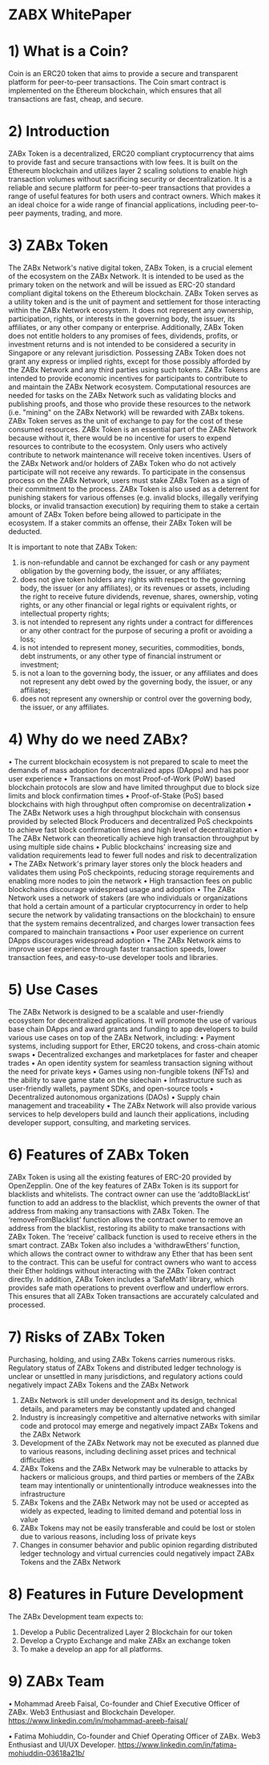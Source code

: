 # ZABX WhitePaper

# 1) What is a Coin?
Coin is an ERC20 token that aims to provide a secure and transparent platform for peer-to-peer transactions. The Coin smart contract is implemented on the Ethereum blockchain, which ensures that all transactions are fast, cheap, and secure.
# 2)	Introduction
ZABx Token is a decentralized, ERC20 compliant cryptocurrency that aims to provide fast and secure transactions with low fees. It is built on the Ethereum blockchain and utilizes layer 2 scaling solutions to enable high transaction volumes without sacrificing security or decentralization. It is a reliable and secure platform for peer-to-peer transactions that provides a range of useful features for both users and contract owners. Which makes it an ideal choice for a wide range of financial applications, including peer-to-peer payments, trading, and more.
# 3)	ZABx Token
The ZABx Network's native digital token, ZABx Token, is a crucial element of the ecosystem on the ZABx Network. It is intended to be used as the primary token on the network and will be issued as ERC-20 standard compliant digital tokens on the Ethereum blockchain.
ZABx Token serves as a utility token and is the unit of payment and settlement for those interacting within the ZABx Network ecosystem. It does not represent any ownership, participation, rights, or interests in the governing body, the issuer, its affiliates, or any other company or enterprise. Additionally, ZABx Token does not entitle holders to any promises of fees, dividends, profits, or investment returns and is not intended to be considered a security in Singapore or any relevant jurisdiction. Possessing ZABx Token does not grant any express or implied rights, except for those possibly afforded by the ZABx Network and any third parties using such tokens.
ZABx Tokens are intended to provide economic incentives for participants to contribute to and maintain the ZABx Network ecosystem. Computational resources are needed for tasks on the ZABx Network such as validating blocks and publishing proofs, and those who provide these resources to the network (i.e. "mining" on the ZABx Network) will be rewarded with ZABx tokens. ZABx Token serves as the unit of exchange to pay for the cost of these consumed resources. ZABx Token is an essential part of the ZABx Network because without it, there would be no incentive for users to expend resources to contribute to the ecosystem. Only users who actively contribute to network maintenance will receive token incentives. Users of the ZABx Network and/or holders of ZABx Token who do not actively participate will not receive any rewards.
To participate in the consensus process on the ZABx Network, users must stake ZABx Token as a sign of their commitment to the process. ZABx Token is also used as a deterrent for punishing stakers for various offenses (e.g. invalid blocks, illegally verifying blocks, or invalid transaction execution) by requiring them to stake a certain amount of ZABx Token before being allowed to participate in the ecosystem. If a staker commits an offense, their ZABx Token will be deducted.

It is important to note that ZABx Token:
1)	is non-refundable and cannot be exchanged for cash or any payment obligation by the governing body, the issuer, or any affiliates;
2)	does not give token holders any rights with respect to the governing body, the issuer (or any affiliates), or its revenues or assets, including the right to receive future dividends, revenue, shares, ownership, voting rights, or any other financial or legal rights or equivalent rights, or intellectual property rights;
3)	is not intended to represent any rights under a contract for differences or any other contract for the purpose of securing a profit or avoiding a loss;
4)	is not intended to represent money, securities, commodities, bonds, debt instruments, or any other type of financial instrument or investment;
5)	is not a loan to the governing body, the issuer, or any affiliates and does not represent any debt owed by the governing body, the issuer, or any affiliates;
6)	does not represent any ownership or control over the governing body, the issuer, or any affiliates.

# 4)	Why do we need ZABx?
•	The current blockchain ecosystem is not prepared to scale to meet the demands of mass adoption for decentralized apps (DApps) and has poor user experience
•	Transactions on most Proof-of-Work (PoW) based blockchain protocols are slow and have limited throughput due to block size limits and block confirmation times
•	Proof-of-Stake (PoS) based blockchains with high throughput often compromise on decentralization
•	The ZABx Network uses a high throughput blockchain with consensus provided by selected Block Producers and decentralized PoS checkpoints to achieve fast block confirmation times and high level of decentralization
•	The ZABx Network can theoretically achieve high transaction throughput by using multiple side chains
•	Public blockchains' increasing size and validation requirements lead to fewer full nodes and risk to decentralization
•	The ZABx Network's primary layer stores only the block headers and validates them using PoS checkpoints, reducing storage requirements and enabling more nodes to join the network
•	High transaction fees on public blockchains discourage widespread usage and adoption
•	The ZABx Network uses a network of stakers (are who individuals or organizations that hold a certain amount of a particular cryptocurrency in order to help secure the network by validating transactions on the blockchain) to ensure that the system remains decentralized, and charges lower transaction fees compared to mainchain transactions
•	Poor user experience on current DApps discourages widespread adoption
•	The ZABx Network aims to improve user experience through faster transaction speeds, lower transaction fees, and easy-to-use developer tools and libraries.

# 5)	Use Cases
The ZABx Network is designed to be a scalable and user-friendly ecosystem for decentralized applications. It will promote the use of various base chain DApps and award grants and funding to app developers to build various use cases on top of the ZABx Network, including:
•	Payment systems, including support for Ether, ERC20 tokens, and cross-chain atomic swaps
•	Decentralized exchanges and marketplaces for faster and cheaper trades
•	An open identity system for seamless transaction signing without the need for private keys
•	Games using non-fungible tokens (NFTs) and the ability to save game state on the sidechain
•	Infrastructure such as user-friendly wallets, payment SDKs, and open-source tools
•	Decentralized autonomous organizations (DAOs)
•	Supply chain management and traceability
•	The ZABx Network will also provide various services to help developers build and launch their applications, including developer support, consulting, and marketing services.

# 6)	Features of ZABx Token
ZABx Token is using all the existing features of ERC-20 provided by OpenZepplin. One of the key features of ZABx Token is its support for blacklists and whitelists. The contract owner can use the ‘addtoBlackList’ function to add an address to the blacklist, which prevents the owner of that address from making any transactions with ZABx Token. The ‘removeFromBlacklist’ function allows the contract owner to remove an address from the blacklist, restoring its ability to make transactions with ZABx Token. The ‘receive’ callback function is used to receive ethers in the smart contract. ZABx Token also includes a ‘withdrawEthers’ function, which allows the contract owner to withdraw any Ether that has been sent to the contract. This can be useful for contract owners who want to access their Ether holdings without interacting with the ZABx Token contract directly. In addition, ZABx Token includes a ‘SafeMath’ library, which provides safe math operations to prevent overflow and underflow errors. This ensures that all ZABx Token transactions are accurately calculated and processed.

# 7)	Risks of ZABx Token
Purchasing, holding, and using ZABx Tokens carries numerous risks. Regulatory status of ZABx Tokens and distributed ledger technology is unclear or unsettled in many jurisdictions, and regulatory actions could negatively impact ZABx Tokens and the ZABx Network
1.	ZABx Network is still under development and its design, technical details, and parameters may be constantly updated and changed
2.	Industry is increasingly competitive and alternative networks with similar code and protocol may emerge and negatively impact ZABx Tokens and the ZABx Network
3.	Development of the ZABx Network may not be executed as planned due to various reasons, including declining asset prices and technical difficulties
4.	ZABx Tokens and the ZABx Network may be vulnerable to attacks by hackers or malicious groups, and third parties or members of the ZABx team may intentionally or unintentionally introduce weaknesses into the infrastructure
5.	ZABx Tokens and the ZABx Network may not be used or accepted as widely as expected, leading to limited demand and potential loss in value
6.	ZABx Tokens may not be easily transferable and could be lost or stolen due to various reasons, including loss of private keys
7.	Changes in consumer behavior and public opinion regarding distributed ledger technology and virtual currencies could negatively impact ZABx Tokens and the ZABx Network

# 8)	Features in Future Development
The ZABx Development team expects to: 
1.	Develop a Public Decentralized Layer 2 Blockchain for our token
2.	Develop a Crypto Exchange and make ZABx an exchange token
3.	To make a develop an app for all platforms.

# 9)	ZABx Team
•	Mohammad Areeb Faisal, Co-founder and Chief Executive Officer of ZABx. Web3 Enthusiast and Blockchain Developer.
https://www.linkedin.com/in/mohammad-areeb-faisal/

•	Fatima Mohiuddin, Co-founder and Chief Operating Officer of ZABx. Web3 Enthusiast and UI/UX Developer.
https://www.linkedin.com/in/fatima-mohiuddin-03618a21b/

